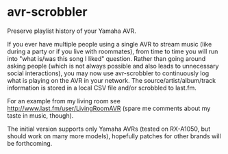 # avr-scrobbler
Preserve playlist history of your Yamaha AVR.

If you ever have multiple people using a single AVR to stream music (like
during a party or if you live with roommates), from time to time you will
run into "what is/was this song I liked" question. Rather than going around
asking people (which is not always possible and also leads to unnecessary
social interactions), you may now use avr-scrobbler to continuously log what
is playing on the AVR in your network. The source/artist/album/track
information is stored in a local CSV file and/or scrobbled to last.fm.

For an example from my living room see http://www.last.fm/user/LivingRoomAVR
(spare me comments about my taste in music, though).

The initial version supports only Yamaha AVRs (tested on RX-A1050, but
should work on many more models), hopefully patches for other brands will be
forthcoming.


